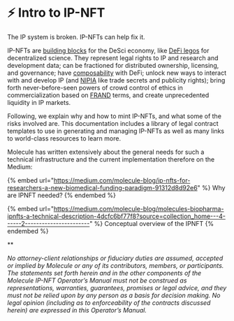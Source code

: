 # ⚡ Intro to IP-NFT

The IP system is broken. IP-NFTs can help fix it.

IP-NFTs are [building blocks](https://molecule.to/blog/ip-nfts-for-researchers-a-new-biomedical-funding-paradigm) for the DeSci economy, like [DeFi legos](https://www.defipulse.com/blog/what-is-defi) for decentralized science. They represent legal rights to IP and research and development data; can be fractioned for distributed ownership, licensing, and governance; have [composability](https://blog.aragon.org/what-is-composability/) with DeFi; unlock new ways to interact with and develop IP (and [NIPIA](https://www.aaup.org/sites/default/files/files/IntangibleAssets.pdf) like trade secrets and publicity rights); bring forth never-before-seen powers of crowd control of ethics in commercialization based on [FRAND](https://en.wikipedia.org/wiki/Reasonable\_and\_non-discriminatory\_licensing) terms, and create unprecedented liquidity in IP markets.&#x20;

Following, we explain why and how to mint IP-NFTs, and what some of the risks involved are. This documentation includes a library of legal contract templates to use in generating and managing IP-NFTs as well as many links to world-class resources to learn more.

Molecule has written extensively about the general needs for such a technical infrastructure and the current implementation therefore on the Medium:&#x20;

{% embed url="https://medium.com/molecule-blog/ip-nfts-for-researchers-a-new-biomedical-funding-paradigm-91312d8d92e6" %}
Why are IPNFT needed?
{% endembed %}

{% embed url="https://medium.com/molecule-blog/molecules-biopharma-ipnfts-a-technical-description-4dcfc6bf77f8?source=collection_home---4------2-----------------------" %}
Conceptual overview of the IPNFT
{% endembed %}

\*\*

_No attorney-client relationships or fiduciary duties are assumed, accepted or implied by Molecule or any of its contributors, members, or participants. The statements set forth herein and in the other components of the Molecule IP-NFT Operator’s Manual must not be construed as representations, warranties, guarantees, promises or legal advice, and they must not be relied upon by any person as a basis for decision making. No legal opinion (including as to enforceability of the contracts discussed herein) are expressed in this Operator’s Manual._
